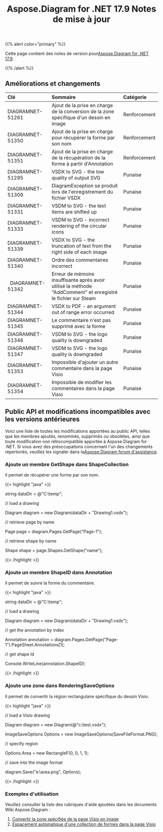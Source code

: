 ﻿---
title: Aspose.Diagram for .NET 17.9 Notes de mise à jour
type: docs
weight: 40
url: /fr/net/aspose-diagram-for-net-17-9-release-notes/
---
{{% alert color="primary" %}} 

 Cette page contient des notes de version pour[Aspose.Diagram for .NET 17.9](https://www.nuget.org/packages/Aspose.Diagram/17.9.0).

{{% /alert %}} 
## **Améliorations et changements**

|**Clé**|**Sommaire**|**Catégorie**|
|:- |:- |:- |
|DIAGRAMNET-51261|Ajout de la prise en charge de la conversion de la zone spécifique d'un dessin en image|Renforcement|
|DIAGRAMNET-51350|Ajout de la prise en charge pour récupérer la forme par son nom|Renforcement|
|DIAGRAMNET-51351|Ajout de la prise en charge de la récupération de la forme à partir d'Annotation|Renforcement|
|DIAGRAMNET-51295|VSDX to SVG - the low quality of output SVG|Punaise|
|DIAGRAMNET-51309|DiagramException se produit lors de l'enregistrement du fichier VSDX|Punaise|
|DIAGRAMNET-51331|VSDM to SVG - the text items are shifted up|Punaise|
|DIAGRAMNET-51333|VSDM to SVG - incorrect rendering of the circular icons|Punaise|
|DIAGRAMNET-51339|VSDX to SVG - the truncation of text from the right side of each image|Punaise|
|DIAGRAMNET-51340|Ordre des commentaires incorrect|Punaise|
|` `DIAGRAMNET-51342|Erreur de mémoire insuffisante après avoir utilisé la méthode "AddComment" et enregistré le fichier sur Steam|Punaise|
|DIAGRAMNET-51344|VSDX to PDF - an argument out of range error occurred|Punaise|
|DIAGRAMNET-51345|Le commentaire n'est pas supprimé avec la forme|Punaise|
|DIAGRAMNET-51346|VSDM to SVG - the logo quality is downgraded|Punaise|
|DIAGRAMNET-51347|VSDM to SVG - the logo quality is downgraded|Punaise|
|DIAGRAMNET-51353|Impossible d'ajouter un autre commentaire dans la page Visio|Punaise|
|DIAGRAMNET-51354|Impossible de modifier les commentaires dans la page Visio|Punaise|
## **Public API et modifications incompatibles avec les versions antérieures**
Voici une liste de toutes les modifications apportées au public API, telles que les membres ajoutés, renommés, supprimés ou obsolètes, ainsi que toute modification non rétrocompatible apportée à Aspose.Diagram for .NET. Si vous avez des préoccupations concernant l'un des changements répertoriés, veuillez les signaler dans la[Aspose.Diagram forum d'assistance](https://forum.aspose.com/c/diagram/17).
### **Ajoute un membre GetShape dans ShapeCollection**
Il permet de récupérer une forme par son nom.

{{< highlight "java" >}}

 string dataDir = @"C:\temp\";

// load a drawing

Diagram diagram = new Diagram(dataDir + "Drawing1.vsdx");

// retrieve page by name

Page page = diagram.Pages.GetPage("Page-1");

// retrieve shape by name

Shape shape = page.Shapes.GetShape("name");

{{< /highlight >}}
### **Ajoute un membre ShapeID dans Annotation**
Il permet de suivre la forme du commentaire.

{{< highlight "java" >}}

 string dataDir = @"C:\temp\";

// load a drawing

Diagram diagram = new Diagram(dataDir + "Drawing1.vsdx");

// get the annotation by index

Annotation annotation = diagram.Pages.GetPage("Page-1").PageSheet.Annotations[1];

// get shape Id

Console.WriteLine(annotation.ShapeID);

{{< /highlight >}}
### **Ajoute une zone dans RenderingSaveOptions**
Il permet de convertir la région rectangulaire spécifique du dessin Visio.

{{< highlight "java" >}}

 // load a Visio drawing

Diagram diagram = new Diagram(@"c:\\test.vsdx");

ImageSaveOptions Options = new ImageSaveOptions(SaveFileFormat.PNG);

// specify region

Options.Area = new RectangleF(0, 0, 1, 1);

// save into the image format

diagram.Save("e:\\area.png", Options);

{{< /highlight >}}
### **Exemples d'utilisation**
Veuillez consulter la liste des rubriques d'aide ajoutées dans les documents Wiki Aspose.Diagram :

1. [Convertir la zone spécifiée de la page Visio en image](https://docs.aspose.com/diagram/net/working-with-images/#convert-specified-area-of-the-visio-page-to-an-image)
1. [Espacement automatique d'une collection de formes dans la page Visio](/diagram/fr/net/auto-space-a-collection-of-shapes-in-the-visio-page/)
